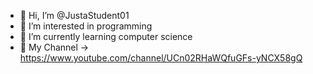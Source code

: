 - 👋 Hi, I’m @JustaStudent01
- 👀 I’m interested in programming
- 🌱 I’m currently learning computer science
- 💞️ My Channel -> https://www.youtube.com/channel/UCn02RHaWQfuGFs-yNCX58gQ

<!---
JustaStudent01/JustaStudent01 is a ✨ special ✨ repository because its `README.md` (this file) appears on your GitHub profile.
You can click the Preview link to take a look at your changes.
--->
